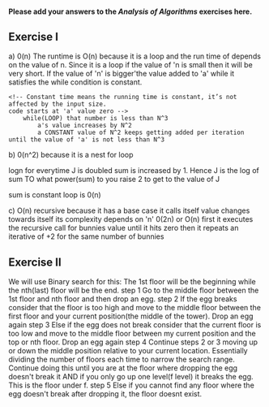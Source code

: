 #### Please add your answers to the ***Analysis of  Algorithms*** exercises here.

## Exercise I

a)  0(n) The runtime is O(n)  because it is a loop and the run time of depends on the value of n. Since it is a loop if the value of 'n is small then it will be very short. If the value of 'n' is bigger'the value added to 'a' while it satisfies the while  condition is constant.

    <!-- Constant time means the running time is constant, it’s not affected by the input size.
    code starts at 'a' value zero -->
        while(LOOP) that number is less than N^3
            a's value increases by N^2
            a CONSTANT value of N^2 keeps getting added per iteration until the value of 'a' is not less than N^3



b) 0(n^2) because it is a nest for loop

logn for everytime J is doubled sum is increased by 1. Hence J is the log of sum
TO what power(sum) to you raise 2 to get to the value of J

sum is constant 
loop is 0(n)



c) O(n) 
      recursive because it has a base case
      it calls itself
      value changes towards itself
      <!-- The first function is being called recursively n times before reaching base case so its O(n), often called linear. -->
      its complexity depends on 'n'
  0(2n) or O(n) first it executes the recursive call for bunnies value until it hits zero 
  then it repeats an iterative of +2 for the same number of bunnies

## Exercise II

<!-- Suppose that you have an n-story building and plenty of eggs. Suppose also that an egg gets broken if it is thrown off floor f or higher, and doesn't get broken if dropped off a floor less than floor f. Devise a strategy to determine the value of f such that the number of dropped + broken eggs is minimized.

Write out your proposed algorithm in plain English or pseudocode AND give the runtime complexity of your solution. -->

We will use Binary search for this:
The 1st floor will be the beginning while the nth(last) floor will be the end. 
step 1 Go to the middle floor between the 1st floor and nth floor and then drop an egg.
step 2 If the egg breaks consider that the floor is too high and move to the middle floor between the first floor and your current position(the middle of the tower). Drop an egg again
step 3 Else if the egg does not break consider that the current floor is too low and move to the middle floor between my current position and the top or nth floor. Drop an egg again
step 4  Continue steps 2 or 3 moving up or down the middle position relative to your current location. Essentially dividing the number of floors each time to narrow the search range. Continue doing this until you are at the floor where dropping the egg doesn't break it  AND if you only go up one level(f level) it breaks the egg. This is the floor under f.
step 5 Else if you cannot find any floor where the egg doesn't break after dropping it, the floor doesnt exist.


